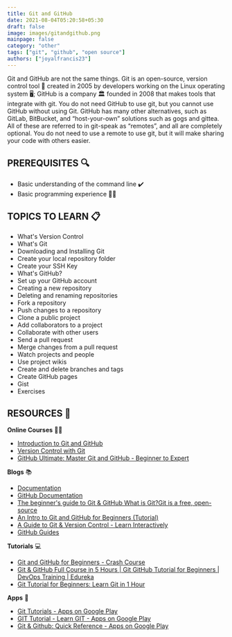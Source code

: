 ```yaml
---
title: Git and GitHub
date: 2021-08-04T05:20:58+05:30
draft: false
image: images/gitandgithub.png
mainpage: false
category: "other"
tags: ["git", "github", "open source"]
authors: ["joyalfrancis23"]
---
```


Git and GitHub are not the same things. Git is an open-source, version control tool 🧰 created in 2005 by developers working on the Linux operating system 🖥️; GitHub is a company 🏛️ founded in 2008 that makes tools that integrate with git. You do not need GitHub to use git, but you cannot use GitHub without using Git. GitHub has many other alternatives, such as GitLab, BitBucket, and “host-your-own” solutions such as gogs and gittea. All of these are referred to in git-speak as “remotes”, and all are completely optional. You do not need to use a remote to use git, but it will make sharing your code with others easier.

## PREREQUISITES 🔍

- Basic understanding of the command line ✔️
- Basic programming experience 👩‍💻

## TOPICS TO LEARN 📋

- What's Version Control
- What's Git
- Downloading and Installing Git
- Create your local repository folder
- Create your SSH Key
- What's GitHub?
- Set up your GitHub account
- Creating a new repository
- Deleting and renaming repositories
- Fork a repository
- Push changes to a repository
- Clone a public project
- Add collaborators to a project
- Collaborate with other users
- Send a pull request
- Merge changes from a pull request
- Watch projects and people
- Use project wikis
- Create and delete branches and tags
- Create GitHub pages
- Gist
- Exercises

## RESOURCES 💼

**Online Courses** 👩‍💻

- [Introduction to Git and GitHub](https://www.coursera.org/learn/introduction-git-github)
- [Version Control with Git](https://www.udacity.com/course/version-control-with-git--ud123)
- [GitHub Ultimate: Master Git and GitHub - Beginner to Expert](https://www.udemy.com/course/github-ultimate/)

**Blogs** 📚

- [Documentation](https://git-scm.com/doc)
- [GitHub Documentation](https://docs.github.com/en)
- [The beginner's guide to Git & GitHub What is Git?Git is a free, open-source](https://www.freecodecamp.org/news/the-beginners-guide-to-git-github/)
- [An Intro to Git and GitHub for Beginners (Tutorial)](https://product.hubspot.com/blog/git-and-github-tutorial-for-beginners)
- [A Guide to Git & Version Control - Learn Interactively](https://www.educative.io/courses/guide-to-git-and-version-control)
- [GitHub Guides](https://guides.github.com/)

**Tutorials** 💻

- [Git and GitHub for Beginners - Crash Course](https://www.youtube.com/watch?v=RGOj5yH7evk)
- [Git & GitHub Full Course in 5 Hours | Git GitHub Tutorial for Beginners | DevOps Training | Edureka](https://www.youtube.com/watch?v=KMOmw19ZCGs)
- [Git Tutorial for Beginners: Learn Git in 1 Hour](https://www.youtube.com/watch?v=8JJ101D3knE)

**Apps** 📱

- [Git Tutorials - Apps on Google Play](https://play.google.com/store/apps/details?id=com.admob9931.Git_Tutorial)
- [GIT Tutorial - Learn GIT - Apps on Google Play](https://play.google.com/store/apps/details?id=app.gitprojectskyhive&hl=en&gl=US)
- [Git & Github: Quick Reference - Apps on Google Play](https://play.google.com/store/apps/details?id=developer.roy.animesh.gitcheatsheet)
